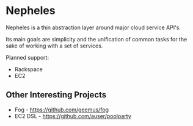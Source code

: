 
Nepheles
========

Nepheles is a thin abstraction layer around major cloud service API's.

Its main goals are simplicity and the unification of common tasks for the sake of working with a set of services.

Planned support:

* Rackspace
* EC2

Other Interesting Projects
--------------------------
* Fog - https://github.com/geemus/fog
* EC2 DSL - https://github.com/auser/poolparty
